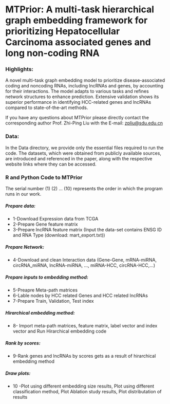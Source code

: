 # MTPrior: A multi-task hierarchical graph embedding framework for prioritizing Hepatocellular Carcinoma associated genes and long non-coding RNA

### Highlights:
A novel multi-task graph embedding model to prioritize disease-associated coding and noncoding RNAs, including lncRNAs and genes, by accounting for their interactions. 
The model adapts to various tasks and refines network structures to enhance prediction. 
Extensive validation shows its superior performance in identifying HCC-related genes and lncRNAs compared to state-of-the-art methods.

If you have any questions about MTPrior please directly contact the corresponding author Prof. Zhi-Ping Liu with the E-mail: zpliu@sdu.edu.cn

### Data:
In the Data directory, we provide only the essential files required to run the code. 
The datasets, which were obtained from publicly available sources, are introduced and referenced in the paper, along with the respective website links where they can be accessed.

### R and Python Code to MTPrior 
The serial number (1) (2) ... (10) represents the order in which the program runs in our work.

##### Prepare data:
*	1-Download Expression data from TCGA
*	2-Prepare Gene feature matrix
*	3-Prepare lncRNA feature matrix (Input the data-set contains ENSG ID and RNA Type (download: mart_export.txt))

##### Prepare Network:
*	4-Download and clean Interaction data (Gene-Gene, mRNA-miRNA, circRNA_miRNA, lncRNA-miRNA, ..., miRNA-HCC, circRNA-HCC,...)
	
##### Prepare inputs to embedding method:
*	5-Preapre Meta-path matrices
*	6-Lable nodes by HCC related Genes and HCC related lncRNAs
*	7-Prepare Train, Validation, Test index

##### Hirarchical embedding method:
*	8- Import meta-path matrices, feature matrix, label vector and index vector and 
		Run Hirarchical embedding code 

##### Rank by scores:
*	9-Rank genes and lncRNAs by scores gets as a result of hirarchical embedding method

##### Draw plots:
*	10 -Plot using different embedding size results, 
		Plot using different classification method, 
		Plot Ablation study results, 
		Plot distributation of results
